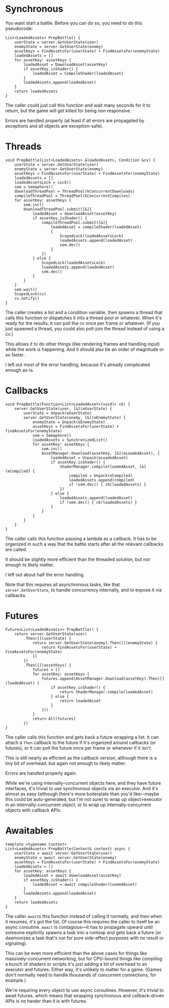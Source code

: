 # Synchronous

You want start a battle. Before you can do so, you need to do this pseudocode:

    List<LoadedAssets> PrepBattle() {
        userState = server.GetUserState(user)
        enemyState = server.GetUserState(enemy)
        assetKeys = FindAssetsFor(userState) + FindAssetsFor(enemyState)
        loadedAssets = []
        for assetKey: assetKeys {
            loadedAsset = DownloadAsset(assetKey)
            if assetKey.isShader() {
                loadedAsset = CompileShader(loadedAsset)
            }
            loadedAssets.append(loadedAsset)
        }
        return loadedAssets
    }

The caller could just call this function and wait many seconds for it to return, but the game will get killed for being non responsive.

Errors are handled properly (at least if all errors are propagated by exceptions and all objects are exception-safe).

# Threads

    void PrepBattle(List<LoadedAssets> &loadedAssets, Condition &cv) {
        userState = server.GetUserState(user)
        enemyState = server.GetUserState(enemy)
        assetKeys = FindAssetsFor(userState) + FindAssetsFor(enemyState)
        loadedAssets = []
        loadedAssetsLock = Lock()
        sem = Semaphore()
        downloadThreadPool = ThreadPool(kConcurrentDownloads)
        compileThreadPool = ThreadPool(kConcurrentCompiles)
        for assetKey: assetKeys {
            sem.inc()
		    downloadThreadPool.submit([&]{
		        loadedAsset = downloadAsset(assetKey)
    		    if assetKey.isShader() {
	    	        compileThreadPool.submit([&]{
		                loadedAsset = compileShader(loadedAsset)
		                {
		                    ScopedLock(loadedAssetsLock)
		                    loadedAssets.append(loadedAsset)
		                    sem.dec()
    		            }
	    	        })
		        } else {
		            ScopedLock(loadedAssetsLock)
		            loadedAssets.append(loadedAsset)
		            sem.dec()
    		    }
	    	}
    	}
	    sem.wait()
	    ScopedLock(cv)
	    cv.notify()
    }

The caller creates a list and a condition variable, then spawns a thread that calls this function or dispatches it into a thread pool or whatever. When it's ready for the results, it can poll the cv once per frame or whatever. (If you just spawned a thread, you could also poll-join the thread instead of using a cv.)

This allows it to do other things (like rendering frames and handling input) while the work is happening. And it should also be an order of magnitude or so faster.

I left out most of the error handling, because it's already complicated enough as-is.

# Callbacks

    void PrepBattle(Function<List<LoadedAsset>(void)> cb) {
        server.GetUserState(user, [&](eUserState) {
            userState = Unpack(eUserState)
            server.GetUserState(enemy, [&](eEnemyState) {
                enemyState = Unpack(eEnemyState)
                assetKeys = FindAssetsFor(userState) + findAssetsFor(enemyState)
                sem = Semaphore()
                loadedAssets = SynchronizedList()
                for assetKey: assetKeys {
                    sem.inc()
                    AssetManager.download(assetKey, [&](eLoadedAsset), {
                        loadedAsset = Unpack(eLoadedAsset)
                        if assetKey.isShader() {
                            ShaderManager.compile(loadedAsset, [&](eCompiled) {
                                compiled = Unpack(eCompiled)
                                loadedAssets.append(compiled)
                                if !sem.dec() { cb(loadedAssets) }
                            })
                        } else {
                            loadedAssets.append(loadedAsset)
                            if !sem.dec() { cb(loadedAssets) }
                        }
                    }
                }
            }
        }
    }

The caller calls this function passing a lambda as a callback. It has to be organized in such a way that the battle starts after all the relevant callbacks are called.

It should be slightly more efficient than the threaded solution, but not enough to likely matter.

I left out about half the error handling.

Note that this requires all asynchronous tasks, like that `server.GetUserState`, to handle concurrency internally, and to expose it via callbacks.

# Futures

    Future<List<LoadedAssets>> PrepBattle() {
        return server.GetUserState(user)
            .Then([](userState) {
                return server.GetUserState(enemy).Then([](enemyState) {
                    return FindAssetsFor(userState) + FindAssetsFor(enemyState)
                })
            })
            .Then([](assetKeys) {
                futures = []
                for assetKey: assetKeys {
                    futures.append(AssetManager.download(assetKey).Then([](loadedAsset) {
                        if assetKey.isShader() {
                            return ShaderManager.compile(loadedAsset)
                        } else {
                            return loadedAsset
                        }
                    }))
                }
                return All(futures)
            })
    }

The caller calls this function and gets back a future wrapping a list. It can attach a `Then` callback to the future if it's organized around callbacks (or futures), or it can poll the future once per frame or whenever if it isn't.

This is still nearly as efficient as the callback version, although there is a tiny bit of overhead, but again not enough to likely matter.

Errors are handled properly again.

While we're using internally-concurrent objects here, and they have future interfaces, it's trivial to use synchronous objects via an executor. And it's almost as easy (although there's more boilerplate than you'd like—maybe this could be auto-generated, but I'm not sure) to wrap up object+executor in an internally-concurrent object, or to wrap up internally-concurrent objects with callback APIs.

# Awaitables

    template <typename Context>
    List<LoadedAssets> PrepBattle(Context& context) async {
        userState = await server.GetUserState(user)
        enemyState = await server.GetUserState(enemy)
        assetKeys = FindAssetsFor(userState) + FindAssetsFor(enemyState)
        loadedAssets = []
        for assetKey: assetKeys {
            loadedAsset = await downloadAsset(assetKey)
            if assetKey.isShader() {
                loadedAsset = await compileShader(loadedAsset)
            }
            loadedAssets.append(loadedAsset)
        }
        return loadedAssets
    }

The caller `await`s this function instead of calling it normally, and then when it resumes, it's got the list. Of course this requires the caller to itself be an async coroutine. `await` is contagious—it has to propagate upward until someone explicitly spawns a task into a runloop and gets back a future (or daemonizes a task that's run for pure side-effect purposes with no result or signaling).

This can be even more efficient than the above cases for things like massively-concurrent networking, but for CPU-bound things like compiling a bunch of shaders or scripts it's just adding a bit of overhead to an executor and futures. Either way, it's unlikely to matter for a game. (Games don't normally need to handle thousands of concurrent connections, for example.)

We're requiring every object to use async coroutines. However, it's trivial to await futures, which means that wrapping synchronous and callback-driven APIs is no harder than it is with futures.


<!--stackedit_data:
eyJoaXN0b3J5IjpbODIyNzg5MzIzLC0zOTY1NzMwOTddfQ==
-->